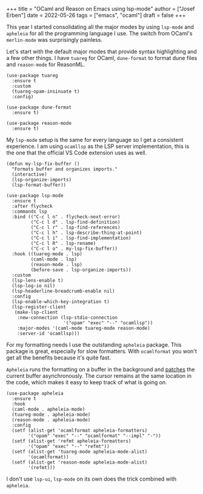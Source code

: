 +++
title = "OCaml and Reason on Emacs using lsp-mode"
author = ["Josef Erben"]
date = 2022-05-26
tags = ["emacs", "ocaml"]
draft = false
+++

This year I started consolidating all the major modes by using `lsp-mode` and `apheleia` for all the programming language I use. The switch from OCaml's `merlin-mode` was surprisingly painless.

<!--more-->

Let's start with the default major modes that provide syntax highlighting and a few other things. I have `tuareg` for OCaml, `dune-format` to format dune files and `reason-mode` for ReasonML.

```elisp
(use-package tuareg
  :ensure t
  :custom
  (tuareg-opam-insinuate t)
  :config)

(use-package dune-format
  :ensure t)

(use-package reason-mode
  :ensure t)
```

My `lsp-mode` setup is the same for every language so I get a consistent experience. I am using `ocamllsp` as the LSP server implementation, this is the one that the official VS Code extension uses as well.

```elisp
(defun my-lsp-fix-buffer ()
  "Formats buffer and organizes imports."
  (interactive)
  (lsp-organize-imports)
  (lsp-format-buffer))

(use-package lsp-mode
  :ensure t
  :after flycheck
  :commands lsp
  :bind (("C-c l n" . flycheck-next-error)
         ("C-c l d" . lsp-find-definition)
         ("C-c l r" . lsp-find-references)
         ("C-c l h" . lsp-describe-thing-at-point)
         ("C-c l i" . lsp-find-implementation)
         ("C-c l R" . lsp-rename)
         ("C-c l o" . my-lsp-fix-buffer))
  :hook ((tuareg-mode . lsp)
         (caml-mode . lsp)
         (reason-mode . lsp)
         (before-save . lsp-organize-imports))
  :custom
  (lsp-lens-enable t)
  (lsp-log-io nil)
  (lsp-headerline-breadcrumb-enable nil)
  :config
  (lsp-enable-which-key-integration t)
  (lsp-register-client
   (make-lsp-client
    :new-connection (lsp-stdio-connection
                     '("opam" "exec" "--" "ocamllsp"))
    :major-modes '(caml-mode tuareg-mode reason-mode)
    :server-id 'ocamllsp)))
```

For my formatting needs I use the outstanding `apheleia` package. This package is great, especially for slow formatters. With `ocamlformat` you won't get all the benefits because it's quite fast.

`Apheleia` runs the formatting on a buffer in the background and [patches](https://tools.ietf.org/doc/tcllib/html/rcs.html#section4) the current buffer asynchronously. The cursor remains at the same location in the code, which makes it easy to keep track of what is going on.

```elisp
(use-package apheleia
  :ensure t
  :hook
  (caml-mode . apheleia-mode)
  (tuareg-mode . apheleia-mode)
  (reason-mode . apheleia-mode)
  :config
  (setf (alist-get 'ocamlformat apheleia-formatters)
        '("opam" "exec" "--" "ocamlformat" "--impl" "-"))
  (setf (alist-get 'refmt apheleia-formatters)
        '("opam" "exec" "--" "refmt"))
  (setf (alist-get 'tuareg-mode apheleia-mode-alist)
        '(ocamlformat))
  (setf (alist-get 'reason-mode apheleia-mode-alist)
        '(refmt)))
```

I don't use `lsp-ui`, `lsp-mode` on its own does the trick combined with `apheleia`.